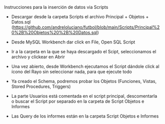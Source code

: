 Instrucciones para la inserción de datos via Scripts

- Descargar desde la carpeta Scripts el archivo Principal + Objetos + Datos.sql (https://github.com/andreloluciano/futbol/blob/main/Scripts/Principal%20%2B%20Objetos%20%2B%20Datos.sql)
- Desde MySQL Workbench dar click en File, Open SQL Script
- Ir a la carpeta en la que se haya descargado el Scipt, seleccionamos el archivo y clickear en Abrir
- Una vez abierto, desde Workbench ejecutamos el Script dándole click al ícono del Rayo sin seleccionar nada, para que ejecute todo
- Ya creado el Schema, podremos probar los Objetos (Funciones, Vistas, Stored Procedures, Triggers)

- La parte Usuarios está comentada en el script principal, descomentarla o buscar el Script por separado en la carpeta de Script Objetos e Informes
- Las Query de los informes están en la carpeta Script Objetos e Informes
  
